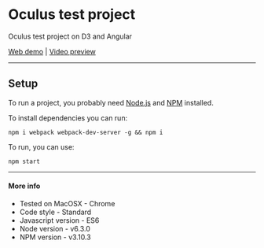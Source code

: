 # Oculus test project
Oculus test project on D3 and Angular

[Web demo](https://cl.ly/1P0Z1o1j2K0h) | [Video preview](https://cl.ly/0Z0e2z0p0Q3S)

---

## Setup
To run a project, you probably need [Node.js](https://nodejs.org/en/download/) and [NPM](https://docs.npmjs.com/cli/install) installed.

To install dependencies you can run:

    npm i webpack webpack-dev-server -g && npm i

To run, you can use:

    npm start

---

#### More info

- Tested on MacOSX - Chrome
- Code style - Standard
- Javascript version - ES6
- Node version - v6.3.0
- NPM version - v3.10.3
